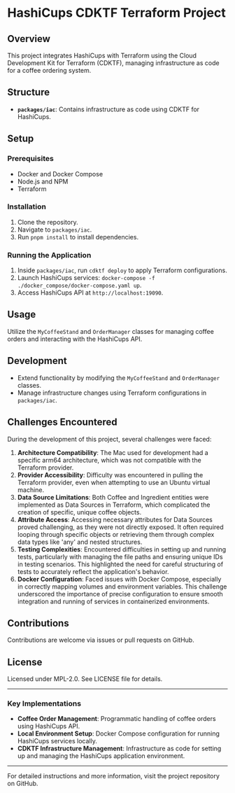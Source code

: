 # HashiCups CDKTF Terraform Project

## Overview
This project integrates HashiCups with Terraform using the Cloud Development Kit for Terraform (CDKTF), managing infrastructure as code for a coffee ordering system.

## Structure
- **`packages/iac`**: Contains infrastructure as code using CDKTF for HashiCups.

## Setup

### Prerequisites
- Docker and Docker Compose
- Node.js and NPM
- Terraform

### Installation
1. Clone the repository.
2. Navigate to `packages/iac`.
3. Run `pnpm install` to install dependencies.

### Running the Application
1. Inside `packages/iac`, run `cdktf deploy` to apply Terraform configurations.
2. Launch HashiCups services: `docker-compose -f ./docker_compose/docker-compose.yaml up`.
3. Access HashiCups API at `http://localhost:19090`.

## Usage
Utilize the `MyCoffeeStand` and `OrderManager` classes for managing coffee orders and interacting with the HashiCups API.

## Development
- Extend functionality by modifying the `MyCoffeeStand` and `OrderManager` classes.
- Manage infrastructure changes using Terraform configurations in `packages/iac`.

## Challenges Encountered
During the development of this project, several challenges were faced:

1. **Architecture Compatibility**: The Mac used for development had a specific arm64 architecture, which was not compatible with the Terraform provider.
2. **Provider Accessibility**: Difficulty was encountered in pulling the Terraform provider, even when attempting to use an Ubuntu virtual machine.
3. **Data Source Limitations**: Both Coffee and Ingredient entities were implemented as Data Sources in Terraform, which complicated the creation of specific, unique coffee objects.
4. **Attribute Access**: Accessing necessary attributes for Data Sources proved challenging, as they were not directly exposed. It often required looping through specific objects or retrieving them through complex data types like 'any' and nested structures.
5. **Testing Complexities**: Encountered difficulties in setting up and running tests, particularly with managing the file paths and ensuring unique IDs in testing scenarios. This highlighted the need for careful structuring of tests to accurately reflect the application's behavior.
6. **Docker Configuration**: Faced issues with Docker Compose, especially in correctly mapping volumes and environment variables. This challenge underscored the importance of precise configuration to ensure smooth integration and running of services in containerized environments.

## Contributions
Contributions are welcome via issues or pull requests on GitHub.

## License
Licensed under MPL-2.0. See LICENSE file for details.

---

### Key Implementations
- **Coffee Order Management**: Programmatic handling of coffee orders using HashiCups API.
- **Local Environment Setup**: Docker Compose configuration for running HashiCups services locally.
- **CDKTF Infrastructure Management**: Infrastructure as code for setting up and managing the HashiCups application environment.

---

For detailed instructions and more information, visit the project repository on GitHub.
